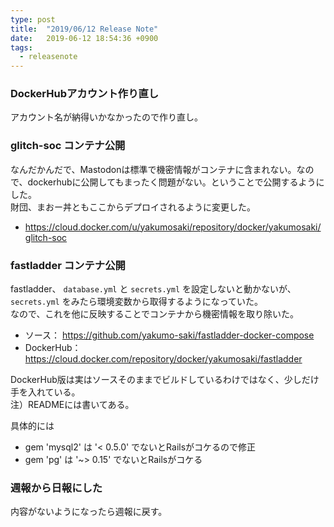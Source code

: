 ```yaml
---
type: post
title:  "2019/06/12 Release Note"
date:   2019-06-12 18:54:36 +0900
tags:
  - releasenote
---
```

### DockerHubアカウント作り直し

アカウント名が納得いかなかったので作り直し。

### glitch-soc コンテナ公開

なんだかんだで、Mastodonは標準で機密情報がコンテナに含まれない。なので、dockerhubに公開してもまったく問題がない。ということで公開するようにした。  
財団、まおー丼ともここからデプロイされるように変更した。  
* https://cloud.docker.com/u/yakumosaki/repository/docker/yakumosaki/glitch-soc

### fastladder コンテナ公開

fastladder、 `database.yml` と `secrets.yml` を設定しないと動かないが、`secrets.yml` をみたら環境変数から取得するようになっていた。  
なので、これを他に反映することでコンテナから機密情報を取り除いた。  
* ソース： https://github.com/yakumo-saki/fastladder-docker-compose  
* DockerHub： https://cloud.docker.com/repository/docker/yakumosaki/fastladder

DockerHub版は実はソースそのままでビルドしているわけではなく、少しだけ手を入れている。  
注）READMEには書いてある。

具体的には
* gem 'mysql2' は '< 0.5.0' でないとRailsがコケるので修正
* gem 'pg' は '~> 0.15' でないとRailsがコケる

### 週報から日報にした

内容がないようになったら週報に戻す。
